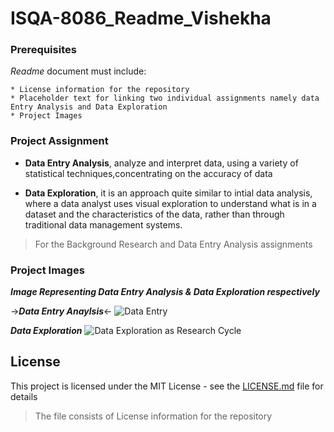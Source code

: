 # ISQA-8086_Readme_Vishekha

### Prerequisites

_Readme_ document must include:

```
* License information for the repository
* Placeholder text for linking two individual assignments namely data Entry Analysis and Data Exploration
* Project Images
```
### Project Assignment

* **Data Entry Analysis**, analyze and interpret data, using a variety of statistical techniques,concentrating on the accuracy of data

* **Data Exploration**, it is an approach quite similar to intial data analysis, where a data analyst uses visual exploration to understand what is in a dataset and the characteristics of the data, rather than through traditional data management systems.

>For the Background Research and Data Entry Analysis assignments

### Project Images

___Image Representing Data Entry Analysis & Data Exploration respectively___

->**_Data Entry Anaylsis_**<-
![Data Entry](https://www.apoyocorp.com/assets/img/Data-Entry-Services.jpg) 


**_Data Exploration_**
![Data Exploration as Research Cycle](https://www.interana.com/hubfs/Imported_Blog_Media/data-explore-cycle-4.png)

## License

This project is licensed under the MIT License - see the [LICENSE.md](https://github.com/Vishekha/ISQA-8086_Readme_Vishekha/blob/master/LICENSE) file for details 
> The file consists of License information for the repository
